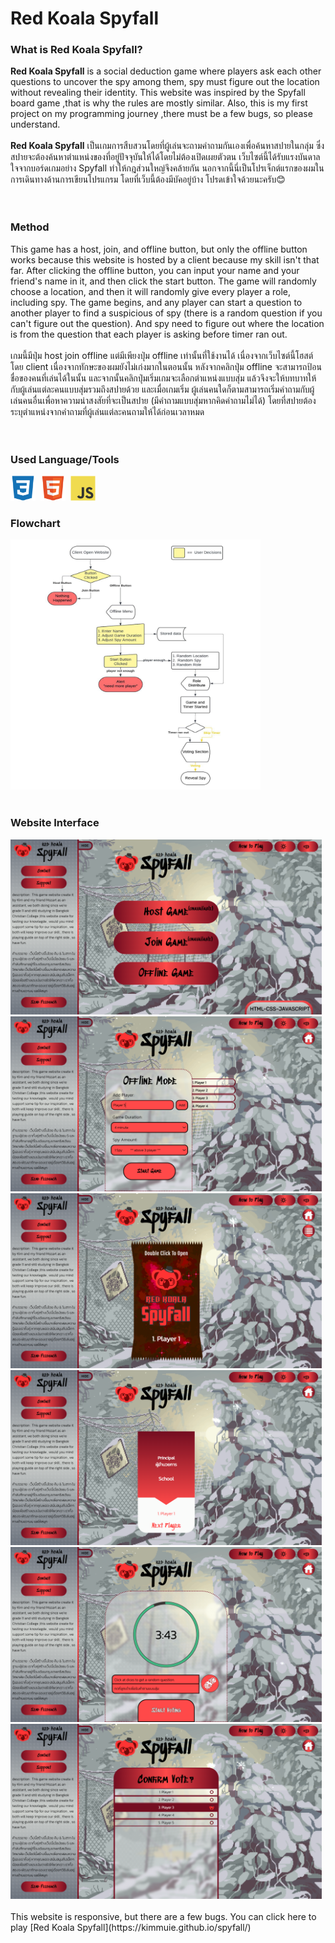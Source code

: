 # Red Koala Spyfall

### What is Red Koala Spyfall?
**Red Koala Spyfall** is a social deduction game where players ask each other questions to uncover the spy among them, spy must figure out the location without revealing their identity. This website was inspired by the Spyfall board game ,that is why the rules are mostly similar. Also, this is my first project on my programming journey ,there must be a few bugs, so please understand. 
<br>  
**Red Koala Spyfall** เป็นเกมการสืบสวนโดยที่ผู้เล่นจะถามคำถามกันเองเพื่อค้นหาสปายในกลุ่ม ซึ่งสปายจะต้องค้นหาตำแหน่งของที่อยู่ปัจจุบันให้ได้โดยไม่ต้องเปิดเผยตัวตน เว็บไซต์นี้ได้รับแรงบันดาลใจจากบอร์ดเกมอย่าง Spyfall ทำให้กฎส่วนใหญ่จึงคล้ายกัน นอกจากนี้นี่เป็นโปรเจ็กต์แรกของผมในการเดินทางด้านการเขียนโปรแกรม โดยที่เว็บนี้ต้องมีบัคอยู่บ้าง โปรดเข้าใจด้วยนะครับ😊
<br>
<br>
<br>
### Method
This game has a host, join, and offline button, but only the offline button works because this website is hosted by a client because my skill isn't that far. After clicking the offline button, you can input your name and your friend's name in it, and then click the start button. The game will randomly choose a location, and then it will randomly give every player a role, including spy. The game begins, and any player can start a question to another player to find a suspicious of spy (there is a random question if you can't figure out the question). And spy need to figure out where the location is from the question that each player is asking before timer ran out.
<br>  
เกมนี้มีปุ่ม host join offline แต่มีเพียงปุ่ม offline เท่านั้นที่ใช้งานได้ เนื่องจากเว็บไซต์นี้โฮสต์โดย client เนื่องจากทักษะของผมยังไม่เก่งมากในตอนนั้น หลังจากคลิกปุ่ม offline จะสามารถป้อนชื่อของคนที่เล่นได้ในนั้น และจากนั้นคลิกปุ่มเริ่มเกมจะเลือกตำแหน่งแบบสุ่ม แล้วจึงจะให้บทบาทให้กับผู้เล่นแต่ละคนแบบสุ่มรวมถึงสปายด้วย และเมื่อเกมเริ่ม ผู้เล่นคนใดก็ตามสามารถเริ่มคำถามกับผู้เล่นคนอื่นเพื่อหาความน่าสงสัยที่จะเป็นสปาย (มีคำถามแบบสุ่มหากคิดคำถามไม่ได้) โดยที่สปายต้องระบุตำแหน่งจากคำถามที่ผู้เล่นแต่ละคนถามให้ได้ก่อนเวลาหมด
<br>
<br>
<br>

### Used Language/Tools
<div>
  <img src="https://github.com/devicons/devicon/blob/master/icons/css3/css3-plain.svg"  title="CSS"width="40" height="40"/>&nbsp;
  <img src="https://github.com/devicons/devicon/blob/master/icons/html5/html5-original.svg" title="HTML5"width="40" height="40"/>&nbsp;
  <img src="https://github.com/devicons/devicon/blob/master/icons/javascript/javascript-original.svg" title="JavaScript"width="40" height="40"/>&nbsp;
</div>

### Flowchart 
<div>
  <img src="./illustration/Flowchart.jpeg"  title="Flowchart"width="400" height="400"/>
</div>
<br>  

### Website Interface
<div>
  <img src="./illustration/UI1.png"  title="UI" height="280"/>
  <img src="./illustration/UI2.png"  title="UI" height="280"/>
  <img src="./illustration/UI3.png"  title="UI" height="280"/>
  <img src="./illustration/UI4.png"  title="UI" height="280"/>
  <img src="./illustration/UI5.png"  title="UI" height="280"/>
  <img src="./illustration/UI6.png"  title="UI" height="280"/>
</div>


<br>  
This website is responsive, but there are a few bugs. You can click here to play [Red Koala Spyfall](https://kimmuie.github.io/spyfall/)
